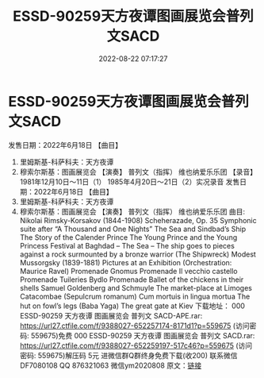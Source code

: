 ﻿---
title: ESSD-90259天方夜谭图画展览会普列文SACD
date: 2022-08-22 07:17:27
categories: 新碟专辑、稀有等精品
tags: 纯音雅乐
---
# ESSD-90259天方夜谭图画展览会普列文SACD

发售日期：2022年6月18日
【曲目】
1. 里姆斯基-科萨科夫：天方夜谭
2. 穆索尔斯基：图画展览会
【演奏】
普列文（指挥）
维也纳爱乐乐团
【录音】
1981年12月10日～11日（1）
1985年4月20日～21日（2）实况录音
发售日期：2022年6月18日
【曲目】
1. 里姆斯基-科萨科夫：天方夜谭
2. 穆索尔斯基：图画展览会
【演奏】
普列文（指挥）
维也纳爱乐乐团
曲目:
Nikolai Rimsky-Korsakov (1844-1908)
Scheherazade, Op. 35
Symphonic suite after “A Thousand and One Nights”
The Sea and Sindbad’s Ship
The Story of the Calender Prince
The Young Prince and the Young Princess
Festival at Baghdad – The Sea –
The ship goes to pieces against a rock surmounted by a bronze
warrior (The Shipwreck)
Modest Mussorgsky (1839-1881)
Pictures at an
Exhibition
(Orchestration: Maurice Ravel)
Promenade
Gnomus
Promenade
Il vecchio castello
Promenade
Tuileries
Bydlo
Promenade
Ballet of the chickens in their shells
Samuel Goldenberg and Schmuyle
The market-place at Limoges
Catacombae (Sepulcrum romanum)
Cum mortuis in lingua mortua
The hut on fowl’s legs (Baba Yaga)
The great gate at Kiev
下载地址：
000 ESSD-90259 天方夜谭 图画展览会 普列文 SACD-APE.rar: https://url27.ctfile.com/f/9388027-652257174-8171d1?p=559675
(访问密码: 559675)免费
000 ESSD-90259 天方夜谭 图画展览会 普列文 SACD.rar: https://url27.ctfile.com/f/9388027-652259197-517c46?p=559675
(访问密码: 559675)解压码 5元
进微信群Q群终身免费下载(收200)
联系微信DF7080108 QQ 876321063
微信ym2020808
原文：[链接](https://blog.sina.com.cn/s/blog_1647c7e7601030yzi.html)